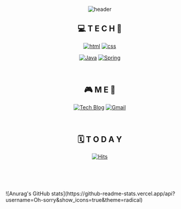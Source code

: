 <div align=center>
  
  ![header](https://capsule-render.vercel.app/api?type=waving&color=gradient&height=300&section=header&text=1minute2moon%20&fontColor=FFFFFF&fontSize=70)

  ## 💻  T E C H 📱

  [![html](https://img.shields.io/badge/Html-E34F26?style=flat-square&logo=Html5&logoColor=white)](https://https://github.com/Oh-sorry) 
  [![css](https://img.shields.io/badge/CSS-1572B6?style=flat-square&logo=CSS3&logoColor=white)](https://github.com/Oh-sorry/fullPage)
<br>

  [![Java](https://img.shields.io/badge/Java-007396?style=flat-square&logo=Java&logoColor=white)](https://github.com/Oh-sorry/fullPage) 
  [![Spring](https://img.shields.io/badge/Spring-6DB33F?style=flat-square&logo=Spring&logoColor=white)](https://github.com/Oh-sorry/fullPage)
<br><br><br>
  
  
## 🎮 M E 🎸
[![Tech Blog](https://img.shields.io/badge/Blog-FF5722?style=flat-square&logo=blogger&logoColor=white)](https://blog.naver.com/dnjsals1998)
[![Gmail](https://img.shields.io/badge/Gmail-EA4335?style=flat-square&logo=Gmail&logoColor=white)](mailto:s173333@ce.mokpo.ac.kr)
 <br><br><br>
  
## 🗓 T O D A Y
  [![Hits](https://hits.seeyoufarm.com/api/count/incr/badge.svg?url=https%3A%2F%2Fgithub.com%2FOh-sorry&count_bg=%230078FF&title_bg=%23FF0000&icon=&icon_color=%23E7E7E7&title=%EB%95%85%EA%B5%B4+%EB%B0%A9%EB%AC%B8&edge_flat=false)](https://hits.seeyoufarm.com)
<br><br><br><br><br>

 </div>
![Anurag's GitHub stats](https://github-readme-stats.vercel.app/api?username=Oh-sorry&show_icons=true&theme=radical)
